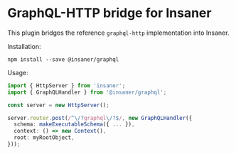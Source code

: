 # GraphQL-HTTP bridge for Insaner

This plugin bridges the reference `graphql-http` implementation into Insaner.

Installation:

```shell
npm install --save @insaner/graphql
```

Usage:

```typescript
import { HttpServer } from 'insaner';
import { GraphQLHandler } from '@insaner/graphql';

const server = new HttpServer();

server.router.post(/^\/?graphql\/?$/, new GraphQLHandler({
  schema: makeExecutableSchema({ ... }),
  context: () => new Context(),
  root: myRootObject,
}));
```
